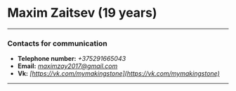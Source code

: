 # Maxim Zaitsev (19 years)

---

### Contacts for communication

- **Telephone number:** _+375291665043_
- **Email:** *maximzay2017@gmail.com*
- **Vk:** _[https://vk.com/mymakingstone](https://vk.com/mymakingstone)_

---
